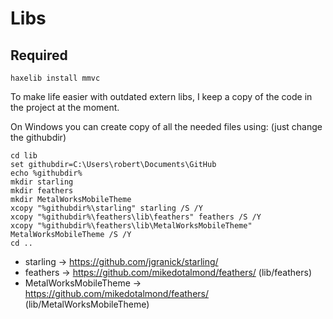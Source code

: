 Libs
===========

Required
--------

    haxelib install mmvc

To make life easier with outdated extern libs, I keep a copy of the code in the project at the moment.

On Windows you can create copy of all the needed files using:
(just change the githubdir)

    cd lib
    set githubdir=C:\Users\robert\Documents\GitHub
    echo %githubdir%
    mkdir starling
    mkdir feathers
    mkdir MetalWorksMobileTheme
    xcopy "%githubdir%\starling" starling /S /Y
    xcopy "%githubdir%\feathers\lib\feathers" feathers /S /Y 
    xcopy "%githubdir%\feathers\lib\MetalWorksMobileTheme" MetalWorksMobileTheme /S /Y 
    cd ..

* starling -> https://github.com/jgranick/starling/ 
* feathers -> https://github.com/mikedotalmond/feathers/ (lib/feathers)
* MetalWorksMobileTheme -> https://github.com/mikedotalmond/feathers/ (lib/MetalWorksMobileTheme)
